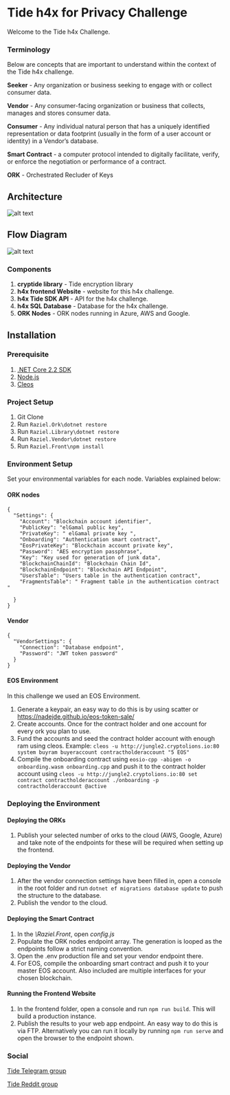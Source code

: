 # Tide h4x for Privacy Challenge

Welcome to the Tide h4x Challenge. 

### Terminology 
Below are concepts that are important to understand within the context of the Tide h4x challenge. 

**Seeker** - Any organization or business seeking to engage with or collect consumer data.

**Vendor** - Any consumer-facing organization or business that collects, manages and stores consumer data.

**Consumer** - Any individual natural person that has a uniquely identified representation or data footprint (usually in the form of a user account or identity) in a Vendor’s database.

**Smart Contract** - a computer protocol intended to digitally facilitate, verify, or enforce the negotiation or performance of a contract.

**ORK** - Orchestrated Recluder of Keys 


## Architecture
![alt text](https://github.com/tide-foundation/Tide-h4x-for-Privacy/blob/master/Tide%20h4x%20Architecture.png "Architecture Diagram")

## Flow Diagram
![alt text](https://github.com/tide-foundation/Tide-h4x-for-Privacy/blob/master/Tide%20h4x%20Workflow.png "Flow Diagram")


### Components

1. **cryptide library** - Tide encryption library
1. **h4x frontend Website** -  website for this h4x challenge.  
1. **h4x Tide SDK API** - API for the h4x challenge.  
1. **h4x SQL Database** - Database for the h4x challenge. 
1. **ORK Nodes**  - ORK nodes running in Azure, AWS and Google. 

## Installation
### Prerequisite
1. [.NET Core 2.2 SDK](https://dotnet.microsoft.com/download/dotnet-core/2.2 ".net Core 2.2 Download")
1. [Node.js](https://nodejs.org/en/download/ "node.js Download")
1. [Cleos](https://developers.eos.io/eosio-nodeos/v1.2.0/docs/cleos-overview "Cleos")

### Project Setup
1. Git Clone
1. Run ```Raziel.Ork\dotnet restore``` 
1. Run ```Raziel.Library\dotnet restore```
1. Run ```Raziel.Vendor\dotnet restore```
1. Run ```Raziel.Front\npm install```

### Environment Setup
Set your environmental variables for each node. Variables explained below:

#### ORK nodes

```
{
  "Settings": {
    "Account": "Blockchain account identifier",
    "PublicKey": "elGamal public key",
    "PrivateKey": " elGamal private key ",
    "Onboarding": "Authentication smart contract",
    "EosPrivateKey": "Blockchain account private key",
    "Password": "AES encryption passphrase",
    "Key": "Key used for generation of junk data",
    "BlockchainChainId": "Blockchain Chain Id",
    "BlockchainEndpoint": "Blockchain API Endpoint",
    "UsersTable": "Users table in the authentication contract",
    "FragmentsTable": " Fragment table in the authentication contract "

  }
}
```

#### Vendor
```
{
  "VendorSettings": {
    "Connection": "Database endpoint",
    "Password": "JWT token password"
  }
}
```
#### EOS  Environment
In this challenge we used an EOS Environment. 

1. Generate a keypair, an easy way to do this is by using scatter or https://nadejde.github.io/eos-token-sale/
1. Create accounts. Once for the contract holder and one account for every ork you plan to use.
1. Fund the accounts and seed the contract holder account with enough ram using cleos. Example: ```cleos -u http://jungle2.cryptolions.io:80 system buyram buyeraccount contractholderaccount "5 EOS"```
1. Compile the onboarding contract using ```eosio-cpp -abigen -o onboarding.wasm onboarding.cpp``` and push it to the contract holder account using ```cleos -u http://jungle2.cryptolions.io:80 set contract contractholderaccount ./onboarding -p contractholderaccount @active``` 

### Deploying the Environment

#### Deploying the ORKs
1. Publish your selected number of orks to the cloud (AWS, Google, Azure) and take note of the endpoints for these will be required when setting up the frontend.

#### Deploying the Vendor 
1. After the vendor connection settings have been filled in, open a console in the root folder and run ```dotnet ef migrations database update``` to push the structure to the database. 
1. Publish the vendor to the cloud. 

#### Deploying the Smart Contract
1. In the *\Raziel.Front*, open *config.js* 
1. Populate the ORK nodes endpoint array. The generation is looped as the endpoints follow a strict naming convention. 
1. Open the .env production file and set your vendor endpoint there.
1. For EOS, compile the onboarding smart contract and push it to your master EOS account.  Also included are multiple interfaces for your chosen blockchain. 

#### Running the Frontend Website
1. In the frontend folder, open a console and run ```npm run build```. This will build a production instance. 
1. Publish the results to your web app endpoint. An easy way to do this is via FTP. Alternatively you can run it locally by running ```npm run serve``` and open the browser to the endpoint shown.


### Social
[Tide Telegram group](https://t.me/TideFoundation)

[Tide Reddit group](https://www.reddit.com/r/TideFoundation)

